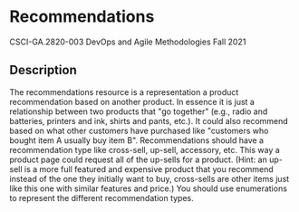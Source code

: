 # Recommendations
CSCI-GA.2820-003 DevOps and Agile Methodologies Fall 2021


## Description

The recommendations resource is a representation a product recommendation based on another product. In essence it is just a relationship between two products that "go together" (e.g., radio and batteries, printers and ink, shirts and pants, etc.). 
It could also recommend based on what other customers have purchased like "customers who bought item A usually buy item B". Recommendations should have a recommendation type like cross-sell, up-sell, accessory, etc. This way a product page could request all of the up-sells for a product. 
(Hint: an up-sell is a more full featured and expensive product that you recommend instead of the one they initially want to buy, 
cross-sells are other items just like this one with similar features and price.) 
You should use enumerations to represent the different recommendation types.

